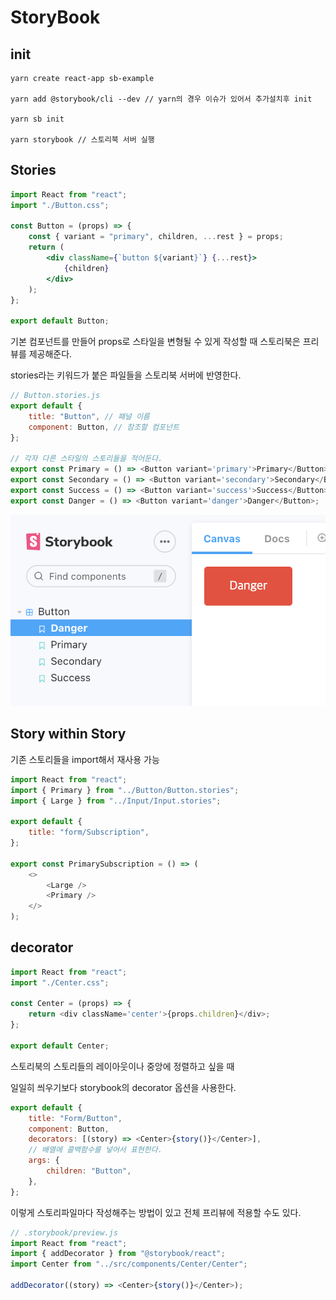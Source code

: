 # StoryBook

## init

```
yarn create react-app sb-example

yarn add @storybook/cli --dev // yarn의 경우 이슈가 있어서 추가설치후 init

yarn sb init

yarn storybook // 스토리북 서버 실행
```

## Stories

```jsx
import React from "react";
import "./Button.css";

const Button = (props) => {
	const { variant = "primary", children, ...rest } = props;
	return (
		<div className={`button ${variant}`} {...rest}>
			{children}
		</div>
	);
};

export default Button;
```

기본 컴포넌트를 만들어 props로 스타일을 변형될 수 있게 작성할 때 스토리북은 프리뷰를 제공해준다.

stories라는 키워드가 붙은 파일들을 스토리북 서버에 반영한다.

```js
// Button.stories.js
export default {
	title: "Button", // 패널 이름
	component: Button, // 참조할 컴포넌트
};

// 각자 다른 스타일의 스토리들을 적어둔다.
export const Primary = () => <Button variant='primary'>Primary</Button>;
export const Secondary = () => <Button variant='secondary'>Secondary</Button>;
export const Success = () => <Button variant='success'>Success</Button>;
export const Danger = () => <Button variant='danger'>Danger</Button>;
```

<img src="sb-1.png" />

## Story within Story

기존 스토리들을 import해서 재사용 가능

```js
import React from "react";
import { Primary } from "../Button/Button.stories";
import { Large } from "../Input/Input.stories";

export default {
	title: "form/Subscription",
};

export const PrimarySubscription = () => (
	<>
		<Large />
		<Primary />
	</>
);
```

## decorator

```js
import React from "react";
import "./Center.css";

const Center = (props) => {
	return <div className='center'>{props.children}</div>;
};

export default Center;
```

스토리북의 스토리들의 레이아웃이나 중앙에 정렬하고 싶을 때

일일히 씌우기보다 storybook의 decorator 옵션을 사용한다.

```js
export default {
	title: "Form/Button",
	component: Button,
	decorators: [(story) => <Center>{story()}</Center>],
	// 배열에 콜백함수를 넣어서 표현한다.
	args: {
		children: "Button",
	},
};
```

이렇게 스토리파일마다 작성해주는 방법이 있고 전체 프리뷰에 적용할 수도 있다.

```js
// .storybook/preview.js
import React from "react";
import { addDecorator } from "@storybook/react";
import Center from "../src/components/Center/Center";

addDecorator((story) => <Center>{story()}</Center>);
```
